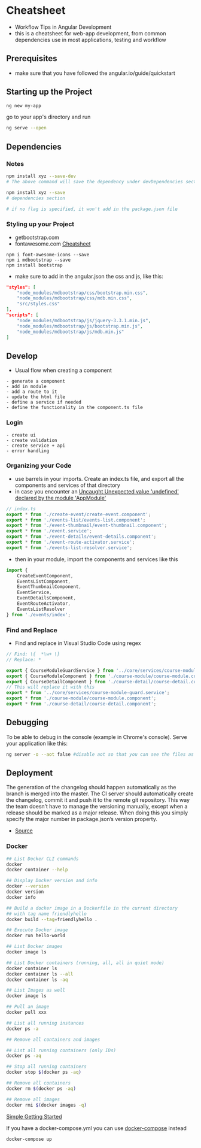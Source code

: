 # Cheatsheet
- Workflow Tips in Angular Development
- this is a cheatsheet for web-app development, from common dependencies use in most applications, testing and workflow

## Prerequisites
- make sure that you have followed the angular.io/guide/quickstart

## Starting up the Project
```sh
ng new my-app
```
go to your app's directory and run
```sh
ng serve --open
```

## Dependencies

### Notes
```sh
npm install xyz --save-dev
# The above command will save the dependency under devDependencies section of your package.json

npm install xyz --save
# dependencies section

# if no flag is specified, it won't add in the package.json file
```

### Styling up your Project
- getbootstrap.com
- fontawesome.com [Cheatsheet](https://fontawesome.com/cheatsheet)
```
npm i font-awesome-icons --save
npm i mdbootstrap --save
npm install bootstrap
```
- make sure to add in the angular.json the css and js, like this:
```json
"styles": [
    "node_modules/mdbootstrap/css/bootstrap.min.css",
    "node_modules/mdbootstrap/css/mdb.min.css",
    "src/styles.css"
],
"scripts": [
    "node_modules/mdbootstrap/js/jquery-3.3.1.min.js",
    "node_modules/mdbootstrap/js/bootstrap.min.js",
    "node_modules/mdbootstrap/js/mdb.min.js"
]
```
## Develop

- Usual flow when creating a component
```
- generate a component
- add in module
- add a route to it
- update the html file
- define a service if needed
- define the functionality in the component.ts file
```

### Login
```
- create ui
- create validation
- create service + api
- error handling

```

### Organizing your Code
- use barrels in your imports. Create an index.ts file, and export all the components and services of that directory
- in case you encounter an [Uncaught Unexpected value 'undefined' declared by the module 'AppModule'](https://github.com/angular/angular-cli/issues/1831#)

```javascript
// index.ts
export * from './create-event/create-event.component';
export * from './events-list/events-list.component';
export * from './event-thumbnail/event-thumbnail.component';
export * from './event.service';
export * from './event-details/event-details.component';
export * from './event-route-activator.service';
export * from './events-list-resolver.service';
```
- then in your module, import the components and services like this
```javascript
import {
    CreateEventComponent,
    EventsListComponent,
    EventThumbnailComponent,
    EventService,
    EventDetailsComponent,
    EventRouteActivator,
    EventsListResolver
} from './events/index';
```
### Find and Replace
- Find and replace in Visual Studio Code using regex
```js
// Find: \{  *\w+ \}
// Replace: *

export { CourseModuleGuardService } from '../core/services/course-module-guard.service';
export { CourseModuleComponent } from './course-module/course-module.component';
export { CourseDetailComponent } from './course-detail/course-detail.component';
// This will replace it with this
export * from '../core/services/course-module-guard.service';
export * from './course-module/course-module.component';
export * from './course-detail/course-detail.component';

```


## Debugging
To be able to debug in the console (example in Chrome's console). Serve your application like this:
```sh
ng server -o --aot false #disable aot so that you can see the files as is
```

## Deployment

The generation of the changelog should happen automatically as the branch is merged into the master. The CI server should automatically create the changelog, commit it and push it to the remote git repository. This way the team doesn’t have to manage the versioning manually, except when a release should be marked as a major release. When doing this you simply specify the major number in package.json’s version property.
- [Source](https://christianlydemann.com/versioning-your-angular-app-automatically-with-standard-version/)

### Docker
```sh
## List Docker CLI commands
docker
docker container --help

## Display Docker version and info
docker --version
docker version
docker info

## Build a docker image in a Dockerfile in the current directory
## with tag name friendlyhello
docker build --tag=friendlyhello .

## Execute Docker image
docker run hello-world

## List Docker images
docker image ls

## List Docker containers (running, all, all in quiet mode)
docker container ls
docker container ls --all
docker container ls -aq

## List Images as well
docker image ls

## Pull an image
docker pull xxx

## List all running instances
docker ps -a

## Remove all containers and images

## List all running containers (only IDs)
docker ps -aq

## Stop all running containers
docker stop $(docker ps -aq)

## Remove all containers
docker rm $(docker ps -aq)

## Remove all images
docker rmi $(docker images -q)

```
[Simple Getting Started](https://stackify.com/docker-tutorial/)

If you have a docker-compose.yml you can use [docker-compose](https://docs.docker.com/compose/install/) instead
```
docker-compose up
```